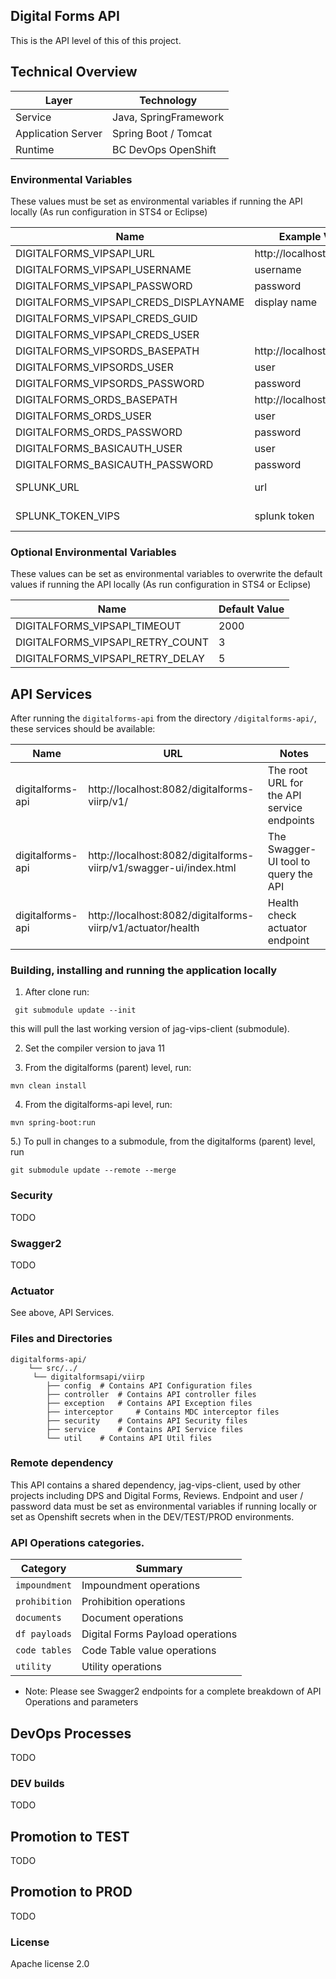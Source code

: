 ## Digital Forms API

This is the API level of this of this project.

## Technical Overview

| Layer              | Technology            |
| ------------------ | --------------------- |
| Service            | Java, SpringFramework |
| Application Server | Spring Boot / Tomcat  |
| Runtime            | BC DevOps OpenShift  |

### Environmental Variables

These values must be set as environmental variables if running the API locally (As run configuration in STS4 or Eclipse)

| Name                            | Example Value               | Comments	       |
| ------------------------------- | --------------------------- |------------------|
| DIGITALFORMS_VIPSAPI_URL 	      | http://localhost:8080/api/  |                  |
| DIGITALFORMS_VIPSAPI_USERNAME   | username                    |                  |
| DIGITALFORMS_VIPSAPI_PASSWORD   | password                    |                  |
| DIGITALFORMS_VIPSAPI_CREDS_DISPLAYNAME| display name			|				   |
| DIGITALFORMS_VIPSAPI_CREDS_GUID |                             |                  |
| DIGITALFORMS_VIPSAPI_CREDS_USER |                             |                  |
| DIGITALFORMS_VIPSORDS_BASEPATH  | http://localhost:8080/api/  |                  |
| DIGITALFORMS_VIPSORDS_USER      | user                        |                  |
| DIGITALFORMS_VIPSORDS_PASSWORD  | password                    |                  |
| DIGITALFORMS_ORDS_BASEPATH      | http://localhost:8080/api/  |                  |
| DIGITALFORMS_ORDS_USER          | user						|                  |
| DIGITALFORMS_ORDS_PASSWORD      | password					|                  |
| DIGITALFORMS_BASICAUTH_USER          | user						|                  |
| DIGITALFORMS_BASICAUTH_PASSWORD      | password					|                  |
| SPLUNK_URL					  | url							| 'splunk' profile only|               |
| SPLUNK_TOKEN_VIPS				  | splunk token				| 'splunk' profile only|   

### Optional Environmental Variables

These values can be set as environmental variables to overwrite the default values if running the API locally (As run configuration in STS4 or Eclipse)

| Name                            | Default Value               |
| ------------------------------- | --------------------------- |
| DIGITALFORMS_VIPSAPI_TIMEOUT 	  | 2000                        |
| DIGITALFORMS_VIPSAPI_RETRY_COUNT| 3                           |
| DIGITALFORMS_VIPSAPI_RETRY_DELAY| 5                           |

## API Services

After running the `digitalforms-api` from the directory `/digitalforms-api/`, these services should be available:

| Name                  | URL                                          						| Notes
| --------------------- | ----------------------------------------------------------------- | --------------------------------------------
| digitalforms-api      | http://localhost:8082/digitalforms-viirp/v1/ 						| The root URL for the API service endpoints
| digitalforms-api      | http://localhost:8082/digitalforms-viirp/v1/swagger-ui/index.html | The Swagger-UI tool to query the API
| digitalforms-api      | http://localhost:8082/digitalforms-viirp/v1/actuator/health		| Health check actuator endpoint

### Building, installing and running the application locally

1) After clone run:  
 
```
 git submodule update --init 
```
this will pull the last working version of jag-vips-client (submodule).

2) Set the compiler version to java 11

3) From the digitalforms (parent) level, run: 

```
mvn clean install
```

4) From the digitalforms-api level, run:

```
mvn spring-boot:run
```

5.) To pull in changes to a submodule, from the digitalforms (parent) level, run 
```
git submodule update --remote --merge
```

### Security

TODO

### Swagger2

TODO

### Actuator

See above, API Services. 

### Files and Directories

```
digitalforms-api/
    └── src/../
	 └── digitalformsapi/viirp
		├── config 	# Contains API Configuration files
		├── controller 	# Contains API controller files
		├── exception 	# Contains API Exception files
		├── interceptor 	# Contains MDC interceptor files
		├── security 	# Contains API Security files
		├── service 	# Contains API Service files
		└── util 	# Contains API Util files
```

### Remote dependency 

This API contains a shared dependency, jag-vips-client, used by other projects including DPS and Digital Forms, Reviews.
Endpoint and user / password data must be set as environmental variables if running locally or set as Openshift 
secrets when in the DEV/TEST/PROD environments.

### API Operations categories.

| Category            | Summary                              |
| ------------------- | ------------------------------------ |
| `impoundment`    | Impoundment operations               |
| `prohibition`    | Prohibition operations               |
| `documents`       | Document operations                 |
| `df payloads`    | Digital Forms Payload operations     |
| `code tables`    | Code Table value operations          |
| `utility`          | Utility operations  	                 |

- Note: Please see Swagger2 endpoints for a complete breakdown of API Operations and
  parameters

## DevOps Processes

TODO

### DEV builds

TODO

## Promotion to TEST

TODO

## Promotion to PROD

TODO

### License

Apache license 2.0
